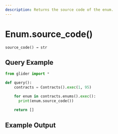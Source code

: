 ```yaml
---
description: Returns the source code of the enum.
---
```


# Enum.source\_code()

`source_code() → str`

## Query Example

```python
from glider import *

def query():
    contracts = Contracts().exec(1, 95)

    for enum in contracts.enums().exec():
      print(enum.source_code())

    return []
```

## Example Output

<figure><img src="../../.gitbook/assets/Screenshot 2025-07-25 at 6.30.39 PM.png" alt=""><figcaption></figcaption></figure>
